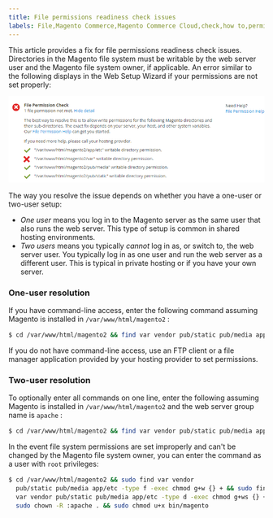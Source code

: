 ```yaml
---
title: File permissions readiness check issues
labels: File,Magento Commerce,Magento Commerce Cloud,check,how to,permissions,readiness,web setup wizard
---
```


This article provides a fix for file permissions readiness check issues. Directories in the Magento file system must be writable by the web server user and the Magento file system owner, if applicable. An error similar to the following displays in the Web Setup Wizard if your permissions are not set properly:

![install_rc_file-perms.png](assets/install_rc_file-perms.png)

The way you resolve the issue depends on whether you have a one-user or two-user setup:

* *One user* means you log in to the Magento server as the same user that also runs the web server. This type of setup is common in shared hosting environments.
* *Two users* means you typically *cannot* log in as, or switch to, the web server user. You typically log in as one user and run the web server as a different user. This is typical in private hosting or if you have your own server.

<h3 id="one-user-resolution">One-user resolution</h3>

If you have command-line access, enter the following command assuming Magento is installed in `/var/www/html/magento2` :

```bash
$ cd /var/www/html/magento2 && find var vendor pub/static pub/media app/etc -type f -exec chmod g+w {} + && find var vendor pub/static pub/media app/etc -type d -exec chmod g+w {} + && chmod u+x bin/magento
```

If you do not have command-line access, use an FTP client or a file manager application provided by your hosting provider to set permissions.

<h3 id="two-user-resolution">Two-user resolution</h3>

To optionally enter all commands on one line, enter the following assuming Magento is installed in `/var/www/html/magento2` and the web server group name is `apache` :

```bash
$ cd /var/www/html/magento2 && find var vendor pub/static pub/media app/etc -type f -exec chmod g+w {} + && find var vendor pub/static pub/media app/etc -type d -exec chmod g+ws {} + && chown -R :apache . && chmod u+x bin/magento
```

In the event file system permissions are set improperly and can't be changed by the Magento file system owner, you can enter the command as a user with `root` privileges:

```bash
$ cd /var/www/html/magento2 && sudo find var vendor
  pub/static pub/media app/etc -type f -exec chmod g+w {} + && sudo find
  var vendor pub/static pub/media app/etc -type d -exec chmod g+ws {} + &&
  sudo chown -R :apache . && sudo chmod u+x bin/magento
```